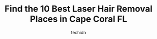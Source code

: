 ---
layout: ampstory
image: https://i0.wp.com/www.depkes.org/wp-content/uploads/2023/06/laser-hair-removal-0-in-cape-coral-fl-1685798353.jpeg?resize=640,853
author: techidn
featured: false
description: Discover the impressive array of Laser Hair Removal options in Cape Coral FL, where you can find 10 of the largest Laser Hair Removal establishments in the area. From renowned classics to hi
title: Find the 10 Best Laser Hair Removal Places in Cape Coral FL
cover:
   title: Find the 10 Best Laser Hair Removal Places in Cape Coral FL
   subtitle: Rickpate
   background: https://www.depkes.org/wp-content/uploads/2023/06/laser-hair-removal-0-in-cape-coral-fl-1685798353.jpeg

pages: 
 - layout: thirds
   top: <h1>#1 Skin Spot Laser & Botox Club</h1>
   bottom: "<p>I had my first ever laser hair removal session today at the Skin Spot Laser Club. It was a great experience! I cant wait to see the results! Every member of the staff </p>"
   background: https://www.depkes.org/wp-content/uploads/2023/06/laser-hair-removal-1-in-cape-coral-fl-1685798354.jpeg
   backgroundblur: true
 - layout: thirds
   top: <h1>#2 Theresas Face And Body</h1>
   bottom: "<p>Theresa was amazing as my wax fairy godmother! I loved her personality and shes so accommodating! She made me feel so comfortable and went above and beyond to make sur</p>"
   background: https://www.depkes.org/wp-content/uploads/2023/06/laser-hair-removal-2-in-cape-coral-fl-1685798355.jpeg
   cta:
      link: https://www.depkes.org/blog/find-the-10-best-laser-hair-removal-places-in-cape-coral-fl/
      text: Find the 10 Best Laser Hair Removal Places in Cape Coral FL
 - layout: thirds
   top: <h1>#3 Natalies Skin Solutions</h1>
   bottom: "<p>13981 McGregor Blvd Suite 203, Fort Myers, FL 33919, United States</p>"
   background: https://www.depkes.org/wp-content/uploads/2023/06/laser-hair-removal-3-in-cape-coral-fl-1685798355.png
   cta:
      link: https://www.depkes.org/blog/find-the-10-best-laser-hair-removal-places-in-cape-coral-fl/
      text: Find the 10 Best Laser Hair Removal Places in Cape Coral FL
 - layout: thirds
   top: <h1>#4 Optimal Wellness Cape Coral | #1 Wellness Center</h1>
   bottom: "<p>885 SE 47th Terrace unit C, Cape Coral, FL 33904, United States</p>"
   background: https://images.unsplash.com/photo-1618005182384-a83a8bd57fbe?ixlib=rb-4.0.3&ixid=MnwxMjA3fDB8MHxwaG90by1wYWdlfHx8fGVufDB8fHx8&auto=format&fit=crop&w=640&h=853&q=80
   cta:
      link: https://www.depkes.org/blog/find-the-10-best-laser-hair-removal-places-in-cape-coral-fl/
      text: Find the 10 Best Laser Hair Removal Places in Cape Coral FL
 - layout: thirds
   top: <h1>#5 Esthetics Wellness International LLC</h1>
   bottom: "<p>1021b Cape Coral Pkwy E, Cape Coral, FL 33904, United States</p>"
   background: https://images.unsplash.com/photo-1549241520-425e3dfc01cb?ixlib=rb-4.0.3&ixid=MnwxMjA3fDB8MHxwaG90by1wYWdlfHx8fGVufDB8fHx8&auto=format&fit=crop&w=640&h=853&q=80
   cta:
      link: https://www.depkes.org/blog/find-the-10-best-laser-hair-removal-places-in-cape-coral-fl/
      text: Find the 10 Best Laser Hair Removal Places in Cape Coral FL
 - layout: thirds
   top: <h1>#6 The Laser Lounge Spa Cape Coral</h1>
   bottom: "<p>534 SE 16th Pl, Cape Coral, FL 33990, United States</p>"
   background: https://images.unsplash.com/photo-1567360425618-1594206637d2?ixlib=rb-4.0.3&ixid=MnwxMjA3fDB8MHxwaG90by1wYWdlfHx8fGVufDB8fHx8&auto=format&fit=crop&w=640&h=853&q=80
   cta:
      link: https://www.depkes.org/blog/find-the-10-best-laser-hair-removal-places-in-cape-coral-fl/
      text: Find the 10 Best Laser Hair Removal Places in Cape Coral FL
 - layout: thirds
   top: <h1>#7 Neysis Beauty Salon</h1>
   bottom: "<p>3816 Chiquita Blvd S #3, Cape Coral, FL 33914, United States</p>"
   background: https://images.unsplash.com/photo-1553949345-eb786bb3f7ba?ixlib=rb-4.0.3&ixid=MnwxMjA3fDB8MHxwaG90by1wYWdlfHx8fGVufDB8fHx8&auto=format&fit=crop&w=640&h=853&q=80
   cta:
      link: https://www.depkes.org/blog/find-the-10-best-laser-hair-removal-places-in-cape-coral-fl/
      text: Find the 10 Best Laser Hair Removal Places in Cape Coral FL
 - layout: thirds
   middle: Continue reading...
   background: https://images.unsplash.com/photo-1533735380053-eb8d0759b24a?ixlib=rb-4.0.3&ixid=MnwxMjA3fDB8MHxwaG90by1wYWdlfHx8fGVufDB8fHx8&auto=format&fit=crop&w=640&h=853&q=80
   cta:
      link: https://www.depkes.org/blog/find-the-10-best-laser-hair-removal-places-in-cape-coral-fl/
      text: Find the 10 Best Laser Hair Removal Places in Cape Coral FL
      
---